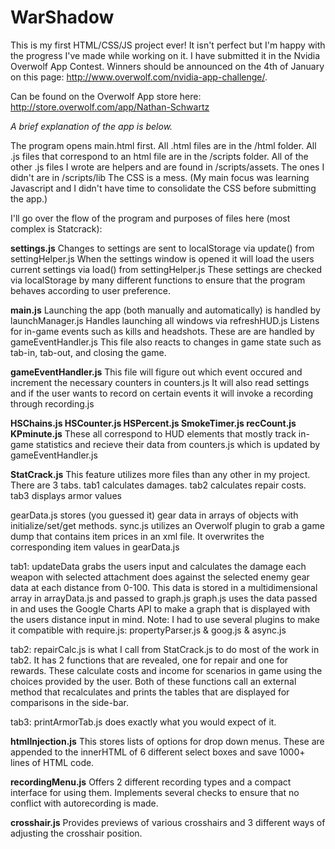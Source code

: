 # WarShadow

This is my first HTML/CSS/JS project ever! It isn't perfect but I'm happy with the progress I've made while working on it.
I have submitted it in the Nvidia Overwolf App Contest. Winners should be announced on the 4th of January on this page: http://www.overwolf.com/nvidia-app-challenge/.

Can be found on the Overwolf App store here: http://store.overwolf.com/app/Nathan-Schwartz






*A brief explanation of the app is below.*

The program opens main.html first.
All .html files are in the /html folder.
All .js files that correspond to an html file are in the /scripts folder.
All of the other .js files I wrote are helpers and are found in /scripts/assets. The ones I didn't are in /scripts/lib
The CSS is a mess. (My main focus was learning Javascript and I didn't have time to consolidate the CSS before submitting the app.)


I'll go over the flow of the program and purposes of files here (most complex is Statcrack):

**settings.js**
Changes to settings are sent to localStorage via update() from settingHelper.js
When the settings window is opened it will load the users current settings via load() from settingHelper.js
These settings are checked via localStorage by many different functions to ensure that the program behaves according to user preference.

**main.js**
Launching the app (both manually and automatically) is handled by launchManager.js
Handles launching all windows via refreshHUD.js
Listens for in-game events such as kills and headshots.  These are are handled by gameEventHandler.js
This file also reacts to changes in game state such as tab-in, tab-out, and closing the game. 

**gameEventHandler.js**
This file will figure out which event occured and increment the necessary counters in counters.js
It will also read settings and if the user wants to record on certain events it will invoke a recording through recording.js

**HSChains.js  HSCounter.js  HSPercent.js  SmokeTimer.js  recCount.js  KPminute.js**
These all correspond to HUD elements that mostly track in-game statistics and recieve their data from counters.js which is updated by gameEventHandler.js 

**StatCrack.js**
This feature utilizes more files than any other in my project. 
<nutshell> There are 3 tabs. tab1 calculates damages. tab2 calculates repair costs. tab3 displays armor values </nutshell>

gearData.js stores (you guessed it) gear data in arrays of objects with initialize/set/get methods.
sync.js utilizes an Overwolf plugin to grab a game dump that contains item prices in an xml file. It overwrites the corresponding item values in gearData.js

tab1:
updateData grabs the users input and calculates the damage each weapon with selected attachment does against the selected enemy gear data at each distance from 0-100.
This data is stored in a multidimensional array in arrayData.js and passed to graph.js
graph.js uses the data passed in and uses the Google Charts API to make a graph that is displayed with the users distance input in mind.
Note: I had to use several plugins to make it compatible with require.js: propertyParser.js & goog.js & async.js

tab2:
repairCalc.js is what I call from StatCrack.js to do most of the work in tab2. It has 2 functions that are revealed, one for repair and one for rewards.
These calculate costs and income for scenarios in game using the choices provided by the user. Both of these functions call an external method that 
recalculates and prints the tables that are displayed for comparisons in the side-bar.

tab3:
printArmorTab.js does exactly what you would expect of it.

**htmlInjection.js**
This stores lists of options for drop down menus. These are appended to the innerHTML of 6 different select boxes and save 1000+ lines of HTML code.

**recordingMenu.js**
Offers 2 different recording types and a compact interface for using them. Implements several checks to ensure that no conflict with autorecording is made.

**crosshair.js**
Provides previews of various crosshairs and 3 different ways of adjusting the crosshair position.




